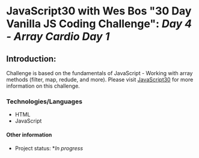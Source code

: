# JavaScript30 with Wes Bos "30 Day Vanilla JS Coding Challenge": *Day 4 - Array Cardio Day 1*

## Introduction: 
 
Challenge is based on the fundamentals of JavaScript - Working with array methods (filter, map, redude, and more).
Please visit <a href="https://javascript30.com/" target="_blank">JavaScript30</a> for more information on this challenge. 

### Technologies/Languages

* HTML
* JavaScript

#### Other information

* Project status: **In progress*